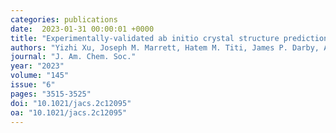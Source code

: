 ```yaml
---
categories: publications
date:  2023-01-31 00:00:01 +0000
title: "Experimentally-validated ab initio crystal structure prediction of novel metal-organic framework materials"
authors: "Yizhi Xu, Joseph M. Marrett, Hatem M. Titi, James P. Darby, Andrew J. Morris, Tomislav Friščić, and Mihails Arhangelskis"
journal: "J. Am. Chem. Soc."
year: "2023"
volume: "145"
issue: "6"
pages: "3515-3525"
doi: "10.1021/jacs.2c12095"
oa: "10.1021/jacs.2c12095"
---
```

